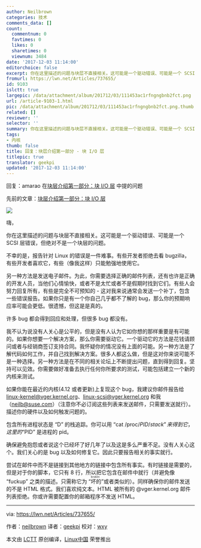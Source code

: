 ```yaml
---
author: Neilbrown
categories: 技术
comments_data: []
count:
  commentnum: 0
  favtimes: 0
  likes: 0
  sharetimes: 0
  viewnum: 3484
date: '2017-12-03 11:14:00'
editorchoice: false
excerpt: 你在这里描述的问题与块层不直接相关。这可能是一个驱动错误、可能是一个 SCSI 层错误，但绝对不是一个块层的问题。
fromurl: https://lwn.net/Articles/737655/
id: 9103
islctt: true
largepic: /data/attachment/album/201712/03/111453ac1rfngngbnb2fct.png
url: /article-9103-1.html
pic: /data/attachment/album/201712/03/111453ac1rfngngbnb2fct.png.thumb.jpg
related: []
reviewer: ''
selector: ''
summary: 你在这里描述的问题与块层不直接相关。这可能是一个驱动错误、可能是一个 SCSI 层错误，但绝对不是一个块层的问题。
tags:
- 内核
thumb: false
title: 回复：块层介绍第一部分 - 块 I/O 层
titlepic: true
translator: geekpi
updated: '2017-12-03 11:14:00'
---
```


回复：amarao 在[块层介绍第一部分：块 I/O 层](https://lwn.net/Articles/737588/) 中提的问题


先前的文章：[块层介绍第一部分：块 I/O 层](https://lwn.net/Articles/736534/)


![](/data/attachment/album/201712/03/111453ac1rfngngbnb2fct.png)


嗨，


你在这里描述的问题与块层不直接相关。这可能是一个驱动错误、可能是一个 SCSI 层错误，但绝对不是一个块层的问题。


不幸的是，报告针对 Linux 的错误是一件难事。有些开发者拒绝去看 bugzilla，有些开发者喜欢它，有些（像我这样）只能勉强地使用它。


另一种方法是发送电子邮件。为此，你需要选择正确的邮件列表，还有也许是正确的开发人员，当他们心情愉快，或者不是太忙或者不是假期时找到它们。有些人会努力回复所有，有些是完全不可预知的 - 这对我来说通常会发送一个补丁，包含一些错误报告。如果你只是有一个你自己几乎都不了解的 bug，那么你的预期响应率可能会更低。很遗憾，但这是是真的。


许多 bug 都会得到回应和处理，但很多 bug 都没有。


我不认为说没有人关心是公平的，但是没有人认为它如你想的那样重要是有可能的。如果你想要一个解决方案，那么你需要驱动它。一个驱动它的方法是花钱请顾问或者与经销商签订支持合同。我怀疑你的情况没有上面的可能。另一种方法是了解代码如何工作，并自己找到解决方案。很多人都这么做，但是这对你来说可能不是一种选择。另一种方法是在不同的相关论坛上不断提出问题，直到得到回复。坚持可以见效。你需要做好准备去执行任何你所要求的测试，可能包括建立一个新的内核来测试。


如果你能在最近的内核(4.12 或者更新)上复现这个 bug，我建议你邮件报告给 [linux-kernel@vger.kernel.org](mailto:linux-kernel@vger.kernel.org)、[linux-scsi@vger.kernel.org](mailto:linux-scsi@vger.kernel.org) 和我（[neilb@suse.com](mailto:neilb@suse.com)）（注意你不必订阅这些列表来发送邮件，只需要发送就行）。描述你的硬件以及如何触发问题的。


包含所有进程状态是 “D” 的栈追踪。你可以用 “cat /proc/$PID/stack” 来得到它，这里的 “$PID” 是进程的 pid。


确保避免抱怨或者说这个已经坏了好几年了以及这是多么严重不足。没有人关心这个。我们关心的是 bug 以及如何修复它。因此只要报告相关的事实就行。


尝试在邮件中而不是链接到其他地方的链接中包含所有事实。有时链接是需要的，但是对于你的脚本，它只有 8 行，所以把它包含在邮件中就行（并避免像 “fuckup” 之类的描述。只需称它为<ruby> “坏的” <rp>  （ </rp> <rt>  broken </rt> <rp>  ） </rp></ruby>或者类似的）。同样确保你的邮件发送的不是 HTML 格式。我们喜欢纯文本。HTML 被所有的 @vger.kernel.org 邮件列表拒绝。你或许需要配置你的邮箱程序不发送 HTML。




---


via: <https://lwn.net/Articles/737655/>


作者：[neilbrown](https://lwn.net/Articles/737655/) 译者：[geekpi](https://github.com/geekpi) 校对：[wxy](https://github.com/wxy)


本文由 [LCTT](https://github.com/LCTT/TranslateProject) 原创编译，[Linux中国](https://linux.cn/) 荣誉推出